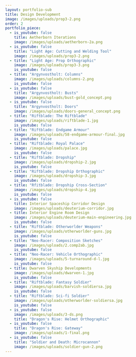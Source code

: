 ```yaml
---
layout: portfolio-sub
title: Design Development
image: /images/uploads/prop3-2.png
order: 2
portfolio_piece:
  - is_youtube: false
    title: Aetherborn Iterations
    image: /images/uploads/aetherborn-2a.png
  - is_youtube: false
    title: "Light Age: Cutting and Welding Tool"
    image: /images/uploads/prop3-2.png
  - title: "Light Age: Prop Orthographic"
    image: /images/uploads/prop3-3.png
    is_youtube: false
  - title: "Argynvostholt: Columns"
    image: /images/uploads/columns-2.png
    is_youtube: false
  - is_youtube: false
    title: "Argynvostholt: Busts"
    image: /images/uploads/bust-gold_concept.png
  - is_youtube: false
    title: "Argynvostholt: Doors"
    image: /images/uploads/doors-general_concept.png
  - title: "Riftblade: The Riftblade"
    image: /images/uploads/riftblade-1.jpg
    is_youtube: false
  - title: "Riftblade: Endgame Armour"
    image: /images/uploads/58-endgame-armour-final.jpg
    is_youtube: false
  - title: "Riftblade: Royal Palace"
    image: /images/uploads/palace.jpg
    is_youtube: false
  - title: "Riftblade: Dropship"
    image: /images/uploads/dropship-2.jpg
    is_youtube: false
  - title: "Riftblade: Dropship Orthographic"
    image: /images/uploads/dropship-3.jpg
    is_youtube: false
  - title: "Rfitblade: Dropship Cross-Section"
    image: /images/uploads/dropship-4.jpg
    is_youtube: false
  - is_youtube: false
    title: Interior Spaceship Corridor Design
    image: /images/uploads/deuterium-corridor.jpg
  - title: Interior Engine Room Design
    image: /images/uploads/deuterium-main-engineering.jpg
    is_youtube: false
  - title: "Riftblade: Otherworlder Weapons"
    image: /images/uploads/otherworlder-guns.jpg
    is_youtube: false
  - title: "Neo-Racer: Composition Sketches"
    image: /images/uploads/2.comp2ab.jpg
    is_youtube: false
  - title: "Neo-Racer: Vehicle Orthographic"
    image: /images/uploads/5-turnaround-d-l.jpg
    is_youtube: false
  - title: Dwarven Skyship Developments
    image: /images/uploads/dwarven-1.jpg
    is_youtube: false
  - title: "Riftblade: Fantasy Soldier"
    image: /images/uploads/barvish-soldiersa.jpg
    is_youtube: false
  - title: "Riftblade: Sci-fi Soldier"
    image: /images/uploads/otherworlder-soldiersa.jpg
    is_youtube: false
  - is_youtube: false
    image: /images/uploads/3-ds.png
    title: "Dragon's Rise: Helmet Orthographic"
  - is_youtube: false
    title: "Dragon's Rise: Gateway"
    image: /images/uploads/1-final.png
  - is_youtube: false
    title: "Soldier and Death: Microcannon"
    image: /images/uploads/soldier-gun-2.png
---
```

